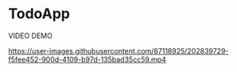 # TodoApp
VIDEO DEMO


https://user-images.githubusercontent.com/87118925/202839729-f5fee452-900d-4109-b97d-135bad35cc59.mp4


